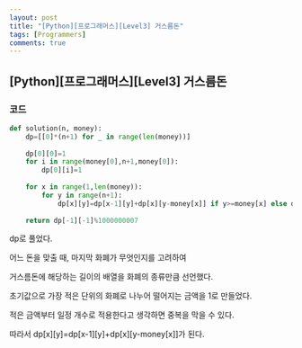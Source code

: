 ```yaml
---
layout: post
title: "[Python][프로그래머스][Level3] 거스름돈"
tags: [Programmers]
comments: true
---
```


## [Python][프로그래머스][Level3] 거스름돈

### 코드

```python
def solution(n, money):
    dp=[[0]*(n+1) for _ in range(len(money))]
    
    dp[0][0]=1
    for i in range(money[0],n+1,money[0]):
        dp[0][i]=1
    
    for x in range(1,len(money)):
        for y in range(n+1):
            dp[x][y]=dp[x-1][y]+dp[x][y-money[x]] if y>=money[x] else dp[x-1][y]
    
    return dp[-1][-1]%1000000007
```

dp로 풀었다.

어느 돈을 맞출 때, 마지막 화폐가 무엇인지를 고려하여

거스름돈에 해당하는 길이의 배열을 화폐의 종류만큼 선언했다.

초기값으로 가장 적은 단위의 화폐로 나누어 떨어지는 금액을 1로 만들었다.

적은 금액부터 일정 개수로 적용한다고 생각하면 중복을 막을 수 있다.

따라서 dp[x][y]=dp[x-1][y]+dp[x][y-money[x]]가 된다.